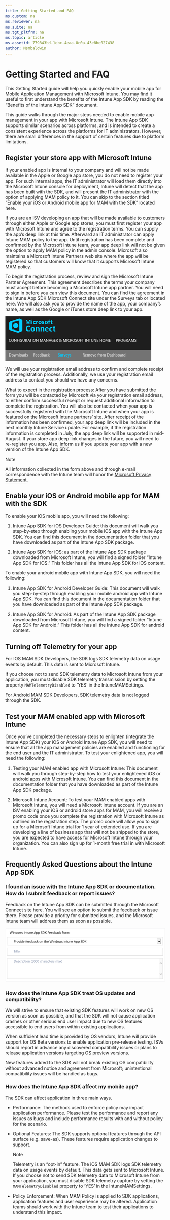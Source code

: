 ```yaml
---
title: Getting Started and FAQ
ms.custom: na
ms.reviewer: na
ms.suite: na
ms.tgt_pltfrm: na
ms.topic: article
ms.assetid: 779843bd-1ebc-4eaa-8c0a-43e8be027438
author: Msmbaldwin
---
```

# Getting Started and FAQ
This Getting Started guide will help you quickly enable your mobile app for Mobile Application Management with Microsoft Intune. You may find it useful to first understand the benefits of the Intune App SDK by reading the “Benefits of the Intune App SDK” document.

This guide walks through the major steps needed to enable mobile app management in your app with Microsoft Intune. The Intune App SDK supports similar scenarios across platforms, and is intended to create a consistent experience across the platforms for IT administrators. However, there are small differences in the support of certain features due to platform limitations.

## Register your store app with Microsoft Intune
If your enabled app is internal to your company and will not be made available in the Apple or Google app store, you do not need to register your app. For such internal apps, the IT administrator will load them directly into the Microsoft Intune console for deployment, Intune will detect that the app has been built with the SDK, and will present the IT administrator with the option of applying MAM policy to it. You can skip to the section titled “Enable your iOS or Android mobile app for MAM with the SDK” located here.

If you are an ISV developing an app that will be made available to customers through either Apple or Google app stores, you must first register your app with Microsoft Intune and agree to the registration terms. You can supply the app’s deep link at this time. Afterward an IT administrator can apply Intune MAM policy to the app. Until registration has been complete and confirmed by the Microsoft Intune team, your app deep link will not be given the option to apply MAM policy in the admin console. Microsoft also maintains a Microsoft Intune Partners web site where the app will be registered so that customers will know that it supports Microsoft Intune MAM policy.

To begin the registration process, review and sign the Microsoft Intune Partner Agreement. This agreement describes the terms your company must accept before becoming a Microsoft Intune app partner. You will need to sign in before you can view this document. You can find the agreement in the Intune App SDK Microsoft Connect site under the Surveys tab or located here. We will also ask you to provide the name of the app, your company’s name, as well as the Google or iTunes store deep link to your app.

![](../Image/Microsoft-Connect.png)

We will use your registration email address to confirm and complete receipt of the registration process. Additionally, we use your registration email address to contact you should we have any concerns.

What to expect in the registration process: After you have submitted the form you will be contacted by
Microsoft via your registration email address, to either confirm successful receipt or request additional
information to complete the registration. You will also be contacted when your app is successfully
registered with the Microsoft Intune and when your app is featured on the Microsoft Intune partners’
site.
After receipt of the information has been confirmed, your app deep link will be included in the next
monthly Intune Service update. For example, if the registration information is completed in July, the app
deep link will be supported in mid-August.
If your store app deep link changes in the future, you will need to re-register you app. Also, inform us if
you update your app with a new version of the Intune App SDK.

> [!NOTE]
> All information collected in the form above and through e-mail correspondence with the Intune
> team will honor the [Microsoft Privacy Statement](http://www.microsoft.com/en-us/privacystatement/default.aspx).

## Enable your iOS or Android mobile app for MAM with the SDK
To enable your iOS mobile app, you will need the following:

1.  Intune App SDK for iOS Developer Guide: this document will walk you step-by-step through
    enabling your mobile iOS app with the Intune App SDK. You can find this document in the
    documentation folder that you have downloaded as part of the Intune App SDK package.

2.  Intune App SDK for iOS: as part of the Intune App SDK package downloaded from Microsoft
    Intune, you will find a signed folder “Intune App SDK for iOS.” This folder has all the Intune App
    SDK for iOS content.

To enable your android mobile app with Intune App SDK, you will need the following:

1.  Intune App SDK for Android Developer Guide: This document will walk you step-by-step
    through enabling your mobile android app with Intune App SDK. You can find this document in
    the documentation folder that you have downloaded as part of the Intune App SDK package.

2.  Intune App SDK for Android: As part of the Intune App SDK package downloaded from
    Microsoft Intune, you will find a signed folder “Intune App SDK for Android.” This folder has all
    the Intune App SDK for android content.

## Turning off Telemetry for your app
For IOS MAM SDK Developers, the SDK logs SDK telemetry data on usage events by default. This data is
sent to Microsoft Intune.

If you choose not to send SDK telemetry data to Microsoft Intune from your application, you must
disable SDK telemetry transmission by setting the property `MAMTelemetryDisabled` to ‘YES’ in
the IntuneMAMSettings.

For Android MAM SDK Developers, SDK telemetry data is not logged through the SDK.

## Test your MAM enabled app with Microsoft Intune
Once you’ve completed the necessary steps to enlighten (integrate the Intune App SDK) your iOS or Android Intune App SDK, you will need to ensure that all the app management policies are enabled and functioning for the end user and the IT administrator. To test your enlightened app, you will need the following:

1.  Testing your MAM enabled app with Microsoft Intune: This document will walk you through step-by-step how to test your enlightened iOS or android apps with Microsoft Intune. You can find this document in the documentation folder that you have downloaded as part of the Intune App SDK package.

2.  Microsoft Intune Account: To test your MAM enabled apps with Microsoft Intune, you will need a Microsoft Intune account. If you are an ISV enabling your iOS or android store apps for MAM, you will receive a promo code once you complete the registration with Microsoft Intune as outlined in the registration step. The promo code will allow you to sign up for a Microsoft Intune trial for 1 year of extended use. If you are developing a line of business app that will not be shipped to the store, you are expected to have access for Microsoft Intune through your organization. You can also sign up for 1-month free trial in with Microsoft Intune.

## Frequently Asked Questions about the Intune App SDK

### I found an issue with the Intune App SDK or documentation. How do I submit feedback or report issues?
Feedback on the Intune App SDK can be submitted through the Microsoft Connect site here. You will see an option to submit the feedback or issue there. Please provide a priority for submitted issues, and the Microsoft Intune team will address them as soon as possible.

![](../Image/App-Feedback-Form.png)

### How does the Intune App SDK treat OS updates and compatibility?
We will strive to ensure that existing SDK features will work on new OS version as soon as possible, and that the SDK will not cause application crashes or other serious end user impact due to new OS features accessible to end users from within existing applications.

When sufficient lead time is provided by OS vendors, Intune will provide support for OS Beta versions to enable application pre-release testing. ISVs should report in advance any discovered compatibility issues or plans to release application versions targeting OS preview versions.

New features added to the SDK will not break existing OS compatibility without advanced notice and agreement from Microsoft; unintentional compatibility issues will be handled as bugs.

### How does the Intune App SDK affect my mobile app?
The SDK can affect application in three main ways.

-   Performance: The methods used to enforce policy may impact application performance. Please test the performance and report any issues as bugs and include performance results with and without policy for the scenario.

-   Optional Features: The SDK supports optional features through the API surface (e.g. save-as). These features require application changes to support.

    > [!NOTE]
    > Telemetry is an “opt-in” feature. The iOS MAM SDK logs SDK telemetry data on usage events by default. This data gets sent to Microsoft Intune. If you choose not to send SDK telemetry data to Microsoft Intune from your application, you must disable SDK telemetry capture by setting the `MAMTelemetryDisabled` property to ‘YES’ in the IntuneMAMSettings.

-   Policy Enforcement: When MAM Policy is applied to SDK applications, application features and user experience may be altered. Application teams should work with the Intune team to test their applications to understand this impact.

